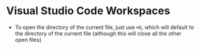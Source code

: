 # Visual Studio Code Workspaces

- To open the directory of the current file, just use `⌘O`, which will default to the directory of the current file (although this will close all the other open files)
